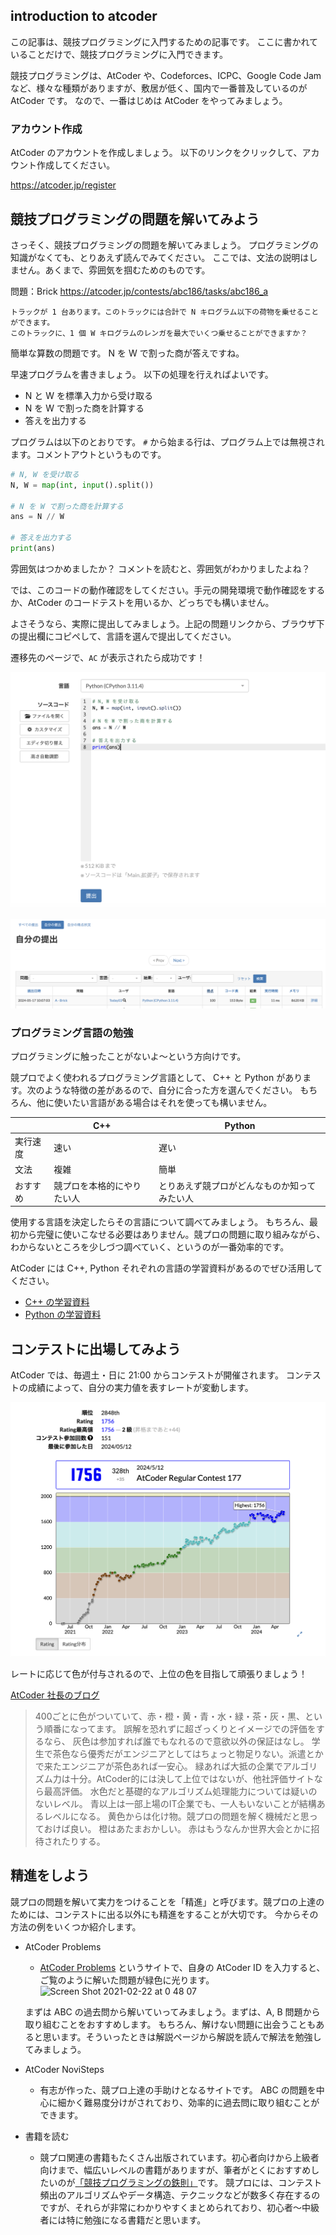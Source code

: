 ## introduction to atcoder

この記事は、競技プログラミングに入門するための記事です。
ここに書かれていることだけで、競技プログラミングに入門できます。

競技プログラミングは、AtCoder や、Codeforces、ICPC、Google Code Jam など、様々な種類がありますが、敷居が低く、国内で一番普及しているのが AtCoder です。
なので、一番はじめは AtCoder をやってみましょう。


### アカウント作成
AtCoder のアカウントを作成しましょう。
以下のリンクをクリックして、アカウント作成してください。

https://atcoder.jp/register

## 競技プログラミングの問題を解いてみよう

さっそく、競技プログラミングの問題を解いてみましょう。
プログラミングの知識がなくても、とりあえず読んでみてください。
ここでは、文法の説明はしません。あくまで、雰囲気を掴むためのものです。

問題：Brick
https://atcoder.jp/contests/abc186/tasks/abc186_a
```
トラックが 1 台あります。このトラックには合計で N キログラム以下の荷物を乗せることができます。
このトラックに、1 個 W キログラムのレンガを最大でいくつ乗せることができますか？
```

簡単な算数の問題です。
N を W で割った商が答えですね。

早速プログラムを書きましょう。
以下の処理を行えればよいです。

- N と W を標準入力から受け取る
- N を W で割った商を計算する
- 答えを出力する

プログラムは以下のとおりです。
`#` から始まる行は、プログラム上では無視されます。コメントアウトというものです。

```Python
# N, W を受け取る
N, W = map(int, input().split())

# N を W で割った商を計算する
ans = N // W

# 答えを出力する
print(ans)
```

雰囲気はつかめましたか？
コメントを読むと、雰囲気がわかりましたよね？

では、このコードの動作確認をしてください。手元の開発環境で動作確認をするか、AtCoder のコードテストを用いるか、どっちでも構いません。

よさそうなら、実際に提出してみましょう。上記の問題リンクから、ブラウザ下の提出欄にコピペして、言語を選んで提出してください。

遷移先のページで、`AC` が表示されたら成功です！

![](./png/1.png)

![](./png/2.png)

### プログラミング言語の勉強
プログラミングに触ったことがないよ〜という方向けです。

競プロでよく使われるプログラミング言語として、 C++ と Python があります。次のような特徴の差があるので、自分に合った方を選んでください。
もちろん、他に使いたい言語がある場合はそれを使っても構いません。

| | C++ | Python |
| --- | --- | --- |
| 実行速度 | 速い | 遅い |
| 文法 | 複雑 | 簡単 |
| おすすめ | 競プロを本格的にやりたい人 | とりあえず競プロがどんなものか知ってみたい人 |

使用する言語を決定したらその言語について調べてみましょう。
もちろん、最初から完璧に使いこなせる必要はありません。競プロの問題に取り組みながら、わからないところを少しづつ調べていく、というのが一番効率的です。

AtCoder には C++, Python それぞれの言語の学習資料があるのでぜひ活用してください。

- [C++ の学習資料](https://atcoder.jp/contests/APG4b)
- [Python の学習資料](https://atcoder.jp/contests/APG4bPython)


## コンテストに出場してみよう
AtCoder では、毎週土・日に 21:00 からコンテストが開催されます。
コンテストの成績によって、自分の実力値を表すレートが変動します。

![](./png/3.png)

レートに応じて色が付与されるので、上位の色を目指して頑張りましょう！

[AtCoder 社長のブログ](http://chokudai.hatenablog.com/entry/2019/02/11/155904)
> 400ごとに色がついていて、赤・橙・黄・青・水・緑・茶・灰・黒、という順番になってます。
誤解を恐れずに超ざっくりとイメージでの評価をするなら、
灰色は参加すれば誰でもなれるので意欲以外の保証はなし。
学生で茶色なら優秀だがエンジニアとしてはちょっと物足りない。派遣とかで来たエンジニアが茶色あれば一安心。
緑あれば大抵の企業でアルゴリズム力は十分。AtCoder的には決して上位ではないが、他社評価サイトなら最高評価。
水色だと基礎的なアルゴリズム処理能力については疑いのないレベル。
青以上は一部上場のIT企業でも、一人もいないことが結構あるレベルになる。
黄色からは化け物。競プロの問題を解く機械だと思っておけば良い。
橙はあたまおかしい。
赤はもうなんか世界大会とかに招待されたりする。 


## 精進をしよう
競プロの問題を解いて実力をつけることを「精進」と呼びます。競プロの上達のためには、コンテストに出る以外にも精進をすることが大切です。
今からその方法の例をいくつか紹介します。

- AtCoder Problems
  - [AtCoder Problems](https://kenkoooo.com/atcoder#/table/) というサイトで、自身の AtCoder ID を入力すると、ご覧のように解いた問題が緑色に光ります。
  ![Screen Shot 2021-02-22 at 0 48 07](https://user-images.githubusercontent.com/47474057/108630352-aade7c00-74a7-11eb-9702-374017916499.png)
  
  まずは ABC の過去問から解いていってみましょう。まずは、A, B 問題から取り組むことをおすすめします。
  もちろん、解けない問題に出会うこともあると思います。そういったときは解説ページから解説を読んで解法を勉強してみましょう。


- AtCoder NoviSteps
  - 有志が作った、競プロ上達の手助けとなるサイトです。 ABC の問題を中心に細かく難易度分けがされており、効率的に過去問に取り組むことができます。

- 書籍を読む
  - 競プロ関連の書籍もたくさん出版されています。初心者向けから上級者向けまで、幅広いレベルの書籍がありますが、筆者がとくにおすすめしたいのが[「競技プログラミングの鉄則」](https://www.amazon.co.jp/%E7%AB%B6%E6%8A%80%E3%83%97%E3%83%AD%E3%82%B0%E3%83%A9%E3%83%9F%E3%83%B3%E3%82%B0%E3%81%AE%E9%89%84%E5%89%87-%E3%82%A2%E3%83%AB%E3%82%B4%E3%83%AA%E3%82%BA%E3%83%A0%E5%8A%9B%E3%81%A8%E6%80%9D%E8%80%83%E5%8A%9B%E3%82%92%E9%AB%98%E3%82%81%E3%82%8B77%E3%81%AE%E6%8A%80%E8%A1%93-Compass-Books%E3%82%B7%E3%83%AA%E3%83%BC%E3%82%BA-%E7%B1%B3%E7%94%B0/dp/483997750X)です。
  競プロには、コンテスト頻出のアルゴリズムやデータ構造、テクニックなどが数多く存在するのですが、それらが非常にわかりやすくまとめられており、初心者〜中級者には特に勉強になる書籍だと思います。